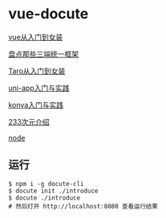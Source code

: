 # vue-docute
[vue从入门到女装](https://calamus0427.github.io/docs/vue/introduce/#/)

[盘点那些三端统一框架](https://calamus0427.github.io/docs/Three/introduce/#/)

[Taro从入门到女装](https://calamus0427.github.io/docs/Taro/introduce/#/)

[uni-app入门与实践](https://calamus0427.github.io/docs/Uni-app/introduce/#/)

[konva入门与实践](https://calamus0427.github.io/docs/Konva/introduce/#/)


[233次元介绍](https://calamus0427.github.io/docs/233point/introduce/#/)

[node](https://calamus0427.github.io/docs/node/introduce/#/)

## 运行
```
$ npm i -g docute-cli
$ docute init ./introduce
$ docute ./introduce
# 然后打开 http://localhost:8080 查看运行结果
```